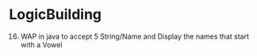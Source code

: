 # LogicBuilding
16.	WAP in java to accept 5 String/Name and Display the names that start with a Vowel
